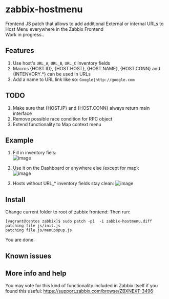 # zabbix-hostmenu  

Frontend JS patch that allows to add additional External or internal URLs to Host Menu everywhere in the Zabbix Frontend  
Work in progress..  

## Features  

1. Use host's `URL_A`, `URL_B`, `URL_C` Inventory fields    
2. Macros {HOST.ID}, {HOST.HOST}, {HOST.NAME}, {HOST.CONN} and {INTENVORY.*} can be used in URLs  
3. Add a name to URL link like so: `Google|http://google.com`  


## TODO  
1. Make sure that {HOST.IP} and {HOST.CONN} always return main interface   
2. Remove possible race condition for RPC object  
3. Extend functionality to Map context menu  


## Example  
1. Fill in inventory fiels:  
![image](https://cloud.githubusercontent.com/assets/14870891/21094122/6764a7d2-c066-11e6-805c-6941181ce078.png)  

2. Use it on the Dashboard or anywhere else (except for map):  
![image](https://cloud.githubusercontent.com/assets/14870891/21094249/21254190-c067-11e6-944c-c252dd8d177f.png)  

3. Hosts without URL_*  inventory fields stay clean:
![image](https://cloud.githubusercontent.com/assets/14870891/21094290/5dd4f8d8-c067-11e6-8015-9263551803d5.png)  

## Install  
Change current folder to root of zabbix frontend:
Then run:  
```
[vagrant@centos zabbix]$ sudo patch -p1  -i zabbix-hostmenu.diff 
patching file js/init.js
patching file js/menupopup.js
```
You are done.  


## Known issues  


## More info and help  
You may vote for this kind of functionality included in Zabbix itself if you found this useful:
https://support.zabbix.com/browse/ZBXNEXT-3496
